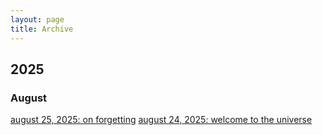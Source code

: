 ```yaml
---
layout: page
title: Archive
---
```


## 2025

### August
[august 25, 2025: on forgetting](https://akhilaanya.github.io/2025/08/25/on-forgetting.html)
[august 24, 2025: welcome to the universe](https://akhilaanya.github.io/2025/08/24/intro.html)

